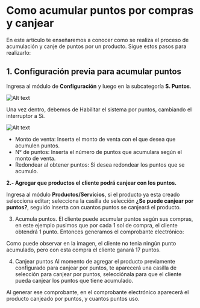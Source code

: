 # Como acumular puntos por compras y canjear

En este artículo te enseñaremos a conocer como se realiza el proceso de acumulación y canje de puntos por un producto. Sigue estos pasos para realizarlo:

## 1. Configuración previa para acumular puntos

Ingresa al módulo de **Configuración** y luego en la subcategoría **S. Puntos**.

![Alt text](img/avanzado13.jpg)

Una vez dentro, debemos de Habilitar el sistema por puntos, cambiando el interruptor a Si.

![Alt text](img/avanzado15.jpg)

- Monto de venta:  Inserta el monto de venta con el que desea que acumulen puntos.
- N° de puntos: Inserta el número de puntos que acumulara según el monto de venta.
- Redondear al obtener puntos: Si desea redondear los puntos que se acumulo.

**2.-  Agregar que productos el cliente podrá canjear con los puntos.**

Ingresa al módulo **Productos/Servicios**, si el producto ya esta creado selecciona editar; selecciona la casilla de selección **¿Se puede canjear por puntos?**, seguido inserta con cuantos puntos se canjeará el producto.



3. Acumula puntos.
El cliente puede acumular puntos según sus compras, en este ejemplo pusimos que por cada 1 sol de compra, el cliente obtendrá 1 punto. Entonces generamos el comprobante electrónico:



Como puede observar en la imagen, el cliente no tenia ningún punto acumulado, pero con esta compra el cliente ganará 17 puntos.

4. Canjear puntos
Al momento de agregar el producto previamente configurado para canjear por puntos, te aparecerá una casilla de selección para canjear por puntos, selecciónala para que el cliente pueda canjear los puntos que tiene acumulado.



Al generar ese comprobante, en el comprobante electrónico aparecerá el producto canjeado por puntos, y cuantos puntos uso.
